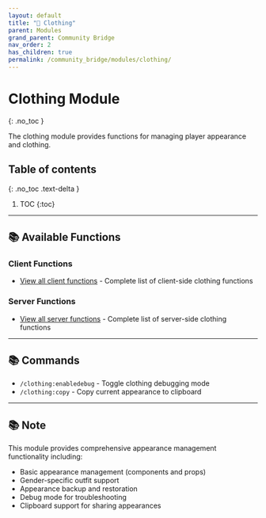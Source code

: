 ```yaml
---
layout: default
title: "👔 Clothing"
parent: Modules
grand_parent: Community Bridge
nav_order: 2
has_children: true
permalink: /community_bridge/modules/clothing/
---
```


# Clothing Module
{: .no_toc }

The clothing module provides functions for managing player appearance and clothing.

## Table of contents
{: .no_toc .text-delta }

1. TOC
{:toc}

---

## 📚 Available Functions

### Client Functions
- [View all client functions](client/functions/) - Complete list of client-side clothing functions

### Server Functions  
- [View all server functions](server/functions/) - Complete list of server-side clothing functions

---

## 📚 Commands

- `/clothing:enabledebug` - Toggle clothing debugging mode
- `/clothing:copy` - Copy current appearance to clipboard

---

## 📚 Note

This module provides comprehensive appearance management functionality including:
- Basic appearance management (components and props)
- Gender-specific outfit support
- Appearance backup and restoration
- Debug mode for troubleshooting
- Clipboard support for sharing appearances
